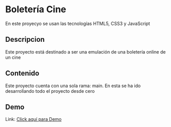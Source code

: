 # Boletería Cine

En este proyecyo se usan las tecnologías HTML5, CSS3 y JavaScript

## Descripcion 

Este proyecto está destinado a ser una emulación de una boletería online de un cine

## Contenido

Este proyecto cuenta con una sola rama: main. En esta se ha ido desarrollando todo el proyecto desde cero

## Demo

Link: [Click aquí para Demo](https://manueletchart.github.io/proyecto-boleter-aCine/)